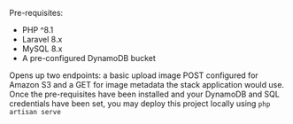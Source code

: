 Pre-requisites: 
- PHP ^8.1
- Laravel 8.x
- MySQL 8.x
- A pre-configured DynamoDB bucket

Opens up two endpoints: a basic upload image POST configured for Amazon S3 and a GET for image metadata the stack application would use. Once the pre-requisites have been installed and your DynamoDB and SQL credentials have been set, you may deploy this project locally using `php artisan serve`
